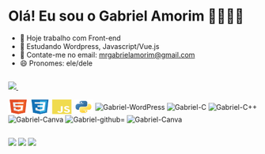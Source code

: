 <h1>Olá! Eu sou o Gabriel Amorim 🤘🏽👋🏽</h1>

- 🔭 Hoje trabalho com Front-end
- 🌱 Estudando Wordpress, Javascript/Vue.js
- 📩 Contate-me no email: mrgabrielamorim@gmail.com
- 😄 Pronomes: ele/dele
 ##
<div>
    <a href="https://github.com/Gabrielamorim-code/">
        <img src="https://github-readme-stats-theta-jet.vercel.app/api?username=gabrielamorim-code&show_icons=true&theme=tokyonight&include)alt="" height="180em"></img>
        <img src="https://github-readme-stats-theta-jet.vercel.app/api/top-langs/?username=gabrielamorim-code&layout=compact&show_icons=true&theme=tokyonight" alt="" height="180em">
    </a>
</div>

  <div style="display: inline_block"><br>
    <img align="center" alt="Gabriel-HTML" height="30" width="40" src="https://raw.githubusercontent.com/devicons/devicon/master/icons/html5/html5-original.svg">
    <img align="center" alt="Gabriel-CSS" height="30" width="40" src="https://raw.githubusercontent.com/devicons/devicon/master/icons/css3/css3-original.svg">
    <img align="center" alt="Gabriel-Js" height="30" width="40" src="https://raw.githubusercontent.com/devicons/devicon/master/icons/javascript/javascript-plain.svg">
    <img align="center" alt="Gabriel-Python" height="30" width="40" src="https://raw.githubusercontent.com/devicons/devicon/master/icons/python/python-original.svg">
    <img align="center" alt="Gabriel-WordPress" height="30" width="40" src="https://cdn.jsdelivr.net/gh/devicons/devicon/icons/wordpress/wordpress-plain.svg">
    <img align="center" alt="Gabriel-C" height="30" width="40" src="https://cdn.jsdelivr.net/gh/devicons/devicon/icons/c/c-plain.svg">
    <img align="center" alt="Gabriel-C++" height="30" width="40" src="https://cdn.jsdelivr.net/gh/devicons/devicon/icons/canva/canva-original.svg">
    <img align="center" alt="Gabriel-Canva" height="30" width="40" src="https://cdn.jsdelivr.net/gh/devicons/devicon/icons/cplusplus/cplusplus-original.svg">       
    <img align="center" alt="Gabriel-github="30" width="40" src="https://cdn.jsdelivr.net/gh/devicons/devicon/icons/github/github-original.svg">       
    <img align="center" alt="Gabriel-Canva" height="30" width="40" src="https://cdn.jsdelivr.net/gh/devicons/devicon/icons/photoshop/photoshop-plain.svg"></div>

##
 
<div> 
    <a href="https://www.instagram.com/gabriel_amorimam/" target="_blank"><img src="https://img.shields.io/badge/-Instagram-%23E4405F?style=for-the-badge&logo=instagram&logoColor=white" target="_blank"></a>
    <a href = "mailto:contatorafaballerini@gmail.com"><img src="https://img.shields.io/badge/-Gmail-%23333?style=for-the-badge&logo=gmail&logoColor=white" target="_blank"></a>
    <a href="https://www.linkedin.com/in/rafaella-ballerini-45875016a" target="_blank"><img src="https://img.shields.io/badge/-LinkedIn-%230077B5?style=for-the-badge&logo=linkedin&logoColor=white" target="_blank"></a>   
</div>
